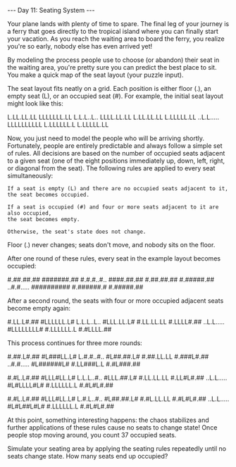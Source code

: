 --- Day 11: Seating System ---

Your plane lands with plenty of time to spare. The final leg of your journey is a ferry that goes
directly to the tropical island where you can finally start your vacation. As you reach the waiting
area to board the ferry, you realize you're so early, nobody else has even arrived yet!

By modeling the process people use to choose (or abandon) their seat in the waiting area,
you're pretty sure you can predict the best place to sit. You make a quick map of the seat
layout (your puzzle input).

The seat layout fits neatly on a grid. Each position is either floor (.), an empty seat (L),
or an occupied seat (#). For example, the initial seat layout might look like this:

L.LL.LL.LL
LLLLLLL.LL
L.L.L..L..
LLLL.LL.LL
L.LL.LL.LL
L.LLLLL.LL
..L.L.....
LLLLLLLLLL
L.LLLLLL.L
L.LLLLL.LL

Now, you just need to model the people who will be arriving shortly. Fortunately, people are
entirely predictable and always follow a simple set of rules. All decisions are based on the
number of occupied seats adjacent to a given seat (one of the eight positions immediately
up, down, left, right, or diagonal from the seat). The following rules are applied to every
seat simultaneously:

    If a seat is empty (L) and there are no occupied seats adjacent to it,
    the seat becomes occupied.

    If a seat is occupied (#) and four or more seats adjacent to it are also occupied,
    the seat becomes empty.

    Otherwise, the seat's state does not change.

Floor (.) never changes; seats don't move, and nobody sits on the floor.

After one round of these rules, every seat in the example layout becomes occupied:

#.##.##.##
#######.##
#.#.#..#..
####.##.##
#.##.##.##
#.#####.##
..#.#.....
##########
#.######.#
#.#####.##

After a second round, the seats with four or more occupied adjacent seats become empty again:

#.LL.L#.##
#LLLLLL.L#
L.L.L..L..
#LLL.LL.L#
#.LL.LL.LL
#.LLLL#.##
..L.L.....
#LLLLLLLL#
#.LLLLLL.L
#.#LLLL.##

This process continues for three more rounds:

#.##.L#.##
#L###LL.L#
L.#.#..#..
#L##.##.L#
#.##.LL.LL
#.###L#.##
..#.#.....
#L######L#
#.LL###L.L
#.#L###.##

#.#L.L#.##
#LLL#LL.L#
L.L.L..#..
#LLL.##.L#
#.LL.LL.LL
#.LL#L#.##
..L.L.....
#L#LLLL#L#
#.LLLLLL.L
#.#L#L#.##

#.#L.L#.##
#LLL#LL.L#
L.#.L..#..
#L##.##.L#
#.#L.LL.LL
#.#L#L#.##
..L.L.....
#L#L##L#L#
#.LLLLLL.L
#.#L#L#.##

At this point, something interesting happens: the chaos stabilizes and further applications
of these rules cause no seats to change state! Once people stop moving around, you count
37 occupied seats.

Simulate your seating area by applying the seating rules repeatedly until no seats change state.
How many seats end up occupied?
